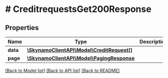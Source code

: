 # # CreditrequestsGet200Response

## Properties

Name | Type | Description | Notes
------------ | ------------- | ------------- | -------------
**data** | [**\SkynamoClientAPI\Model\CreditRequest[]**](CreditRequest.md) |  | [optional]
**page** | [**\SkynamoClientAPI\Model\PagingResponse**](PagingResponse.md) |  | [optional]

[[Back to Model list]](../../README.md#models) [[Back to API list]](../../README.md#endpoints) [[Back to README]](../../README.md)
